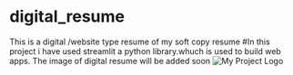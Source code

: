 # digital_resume
This is a digital /website type resume of my soft copy resume
#In this project i have used streamlit a python 
library.whuch is used to build web apps.
The image of digital resume will be added soon
![My Project Logo](https://github.com/VipulSingh2/digital_resume/blob/main/Screenshot_2024-12-07-18-55-01-12_40deb401b9ffe8e1df2f1cc5ba480b12.jpg)
